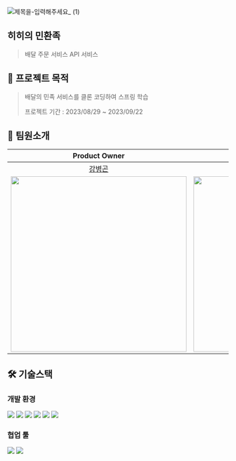
![제목을-입력해주세요_ (1)](https://github.com/prgrms-be-devcourse/BE-04-HiMin/assets/29273437/b2f98c45-144a-424e-8177-fce4c5acb1e3)

## 히히의 민환족
> 배달 주문 서비스 API 서비스

## 📣 프로젝트 목적
> 배달의 민족 서비스를 클론 코딩하여 스프링 학습
> 
> 프로젝트 기간 : 2023/08/29 ~ 2023/09/22

## 🧐 팀원소개
|Product Owner|Scrum Master|Dveloper|Mentor|
|:---:|:---:|:---:|:---:|
|[강병곤](https://github.com/Curry4182)|[구범모](https://github.com/BeommoKoo-dev)|[박이슬](https://github.com/Yiseull)|[히히](https://github.com/0923kdh)|
|<img src="https://avatars.githubusercontent.com/u/29273437?v=4" width="400" />|<img src="https://avatars.githubusercontent.com/u/95630007?v=4" width="400" />|<img src="https://avatars.githubusercontent.com/u/98391539?v=4" width="400" />|<img src="https://user-images.githubusercontent.com/68796085/140476834-ec30d9a4-3d0f-4b45-a99a-529fccd2dffd.png" width="400" />|

## 🛠 기술스택
### 개발 환경
  <img src="https://img.shields.io/badge/Java17-007396?style=flat-square&logo=Java&logoColor=white&style=flat"/></a>
  <img src="https://img.shields.io/badge/Spring Boot 3.1.3-6DB33F?style=flat-square&logo=Spring&logoColor=white&style=flat"/></a>
  <img src="https://img.shields.io/badge/-JPA-gray?logoColor=white&style=flat"/></a>
  <img src="https://img.shields.io/badge/MySQL 8-4479A1?style=flat-square&logo=MySQL&logoColor=white&style=flat"/></a>
  <img src="https://img.shields.io/badge/Gradle-4429A1?style=flat-square&logoColor=white&style=flat"/></a>
  <img src="https://img.shields.io/badge/Junit-25A162?style=flat-&logo=JUnit5&logoColor=white&style=flat"/></a>

### 협업 툴
  <img src="https://img.shields.io/badge/Notion-000000?style=flat-&logo&logo=notion&logoColor=white"/></a>
<img src="https://img.shields.io/badge/slack-232F3E?style=flat-square&logo=slack&logoColor=white&style=flat"/></a>


